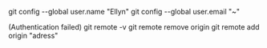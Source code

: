git config --global user.name "Ellyn"
git config --global user.email "~"

(Authentication failed)
git remote -v
git remote remove origin
git remote add origin "adress"
